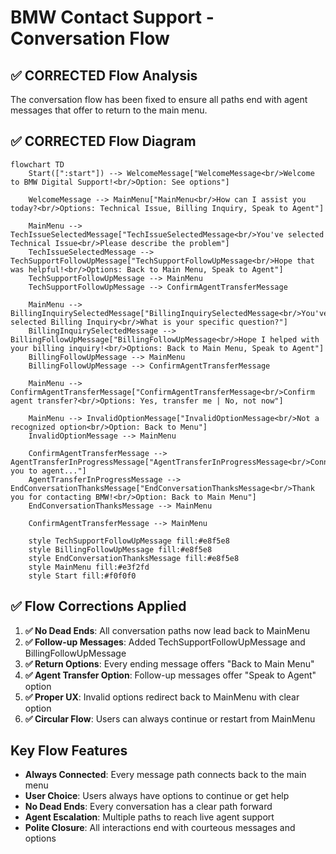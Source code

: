 # BMW Contact Support - Conversation Flow

## ✅ CORRECTED Flow Analysis

The conversation flow has been fixed to ensure all paths end with agent messages that offer to return to the main menu.

## ✅ CORRECTED Flow Diagram

~~~mermaid
flowchart TD
    Start([":start"]) --> WelcomeMessage["WelcomeMessage<br/>Welcome to BMW Digital Support!<br/>Option: See options"]
    
    WelcomeMessage --> MainMenu["MainMenu<br/>How can I assist you today?<br/>Options: Technical Issue, Billing Inquiry, Speak to Agent"]
    
    MainMenu --> TechIssueSelectedMessage["TechIssueSelectedMessage<br/>You've selected Technical Issue<br/>Please describe the problem"]
    TechIssueSelectedMessage --> TechSupportFollowUpMessage["TechSupportFollowUpMessage<br/>Hope that was helpful!<br/>Options: Back to Main Menu, Speak to Agent"]
    TechSupportFollowUpMessage --> MainMenu
    TechSupportFollowUpMessage --> ConfirmAgentTransferMessage
    
    MainMenu --> BillingInquirySelectedMessage["BillingInquirySelectedMessage<br/>You've selected Billing Inquiry<br/>What is your specific question?"]
    BillingInquirySelectedMessage --> BillingFollowUpMessage["BillingFollowUpMessage<br/>Hope I helped with your billing inquiry!<br/>Options: Back to Main Menu, Speak to Agent"]
    BillingFollowUpMessage --> MainMenu
    BillingFollowUpMessage --> ConfirmAgentTransferMessage
    
    MainMenu --> ConfirmAgentTransferMessage["ConfirmAgentTransferMessage<br/>Confirm agent transfer?<br/>Options: Yes, transfer me | No, not now"]
    
    MainMenu --> InvalidOptionMessage["InvalidOptionMessage<br/>Not a recognized option<br/>Option: Back to Menu"]
    InvalidOptionMessage --> MainMenu
    
    ConfirmAgentTransferMessage --> AgentTransferInProgressMessage["AgentTransferInProgressMessage<br/>Connecting you to agent..."]
    AgentTransferInProgressMessage --> EndConversationThanksMessage["EndConversationThanksMessage<br/>Thank you for contacting BMW!<br/>Option: Back to Main Menu"]
    EndConversationThanksMessage --> MainMenu
    
    ConfirmAgentTransferMessage --> MainMenu
    
    style TechSupportFollowUpMessage fill:#e8f5e8
    style BillingFollowUpMessage fill:#e8f5e8
    style EndConversationThanksMessage fill:#e8f5e8
    style MainMenu fill:#e3f2fd
    style Start fill:#f0f0f0
~~~

## ✅ Flow Corrections Applied

1. **✅ No Dead Ends**: All conversation paths now lead back to MainMenu
2. **✅ Follow-up Messages**: Added TechSupportFollowUpMessage and BillingFollowUpMessage
3. **✅ Return Options**: Every ending message offers "Back to Main Menu"
4. **✅ Agent Transfer Option**: Follow-up messages offer "Speak to Agent" option
5. **✅ Proper UX**: Invalid options redirect back to MainMenu with clear option
6. **✅ Circular Flow**: Users can always continue or restart from MainMenu

## Key Flow Features

- **Always Connected**: Every message path connects back to the main menu
- **User Choice**: Users always have options to continue or get help
- **No Dead Ends**: Every conversation has a clear path forward
- **Agent Escalation**: Multiple paths to reach live agent support
- **Polite Closure**: All interactions end with courteous messages and options 